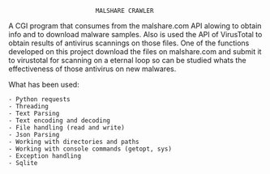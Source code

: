                             MALSHARE CRAWLER

A CGI program that consumes from the malshare.com API alowing to obtain info and to download malware samples.
Also is used the API of VirusTotal to obtain results of antivirus scannings on those files. One of the functions
developed on this project download the files on malshare.com and submit it to virustotal for scanning on a eternal loop
so can be studied whats the effectiveness of those antivirus on new malwares.

What has been used:
   
    - Python requests
    - Threading
    - Text Parsing
    - Text encoding and decoding
    - File handling (read and write)
    - Json Parsing
    - Working with directories and paths
    - Working with console commands (getopt, sys)
    - Exception handling
    - Sqlite 